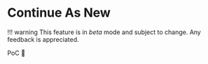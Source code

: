 # Continue As New

!!! warning
    This feature is in _beta_ mode and subject to change. Any feedback is appreciated.

PoC 🙂
